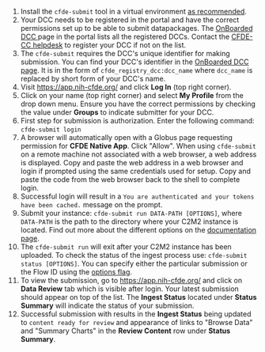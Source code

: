 1. Install the `cfde-submit` tool in a virtual environment [as recommended](https://docs.nih-cfde.org/en/latest/cfde-submit/docs/install/).
2. Your DCC needs to be registered in the portal and have the correct permissions set up to be able to submit datapackages. The [OnBoarded DCC ](https://app.nih-cfde.org/chaise/recordset/#registry/CFDE:dcc@sort(RID)) page in the portal lists all the registered DCCs. Contact the [CFDE-CC helpdesk](mailto:support@cfde.atlassian.net) to register your DCC if not on the list.
3. The `cfde-submit` requires the DCC's unique identifier for making submission. You can find your DCC's identifier in the [OnBoarded DCC page](https://app.nih-cfde.org/chaise/recordset/#registry/CFDE:dcc@sort(RID)). It is in the form of `cfde_registry_dcc:dcc_name` where `dcc_name` is replaced by short form of your DCC's name.
4. Visit https://app.nih-cfde.org/ and click **Log In** (top right corner).
5. Click on your name (top right corner) and select **My Profile** from the drop down menu. Ensure you have the correct permissions by checking the value under **Groups** to indicate submitter for your DCC. 
6. First step for submission is authorization. Enter the following command: `cfde-submit login`
7. A browser will automatically open with a Globus page requesting permission for **CFDE Native App**. Click "Allow". When using `cfde-submit` on a remote machine not associated with a web browser, a web address is displayed. Copy and paste the web address in a web browser and login if prompted using the same credentials used for setup. Copy and paste the code from the web browser back to the shell to complete login.
8. Successful login will result in a `You are authenticated and your tokens have been cached.` message on the prompt.
9. Submit your instance: `cfde-submit run DATA-PATH [OPTIONS]`, where `DATA-PATH` is the path to the directory where your C2M2 instance is located. Find out more about the different options on the [documentation page](https://docs.nih-cfde.org/en/latest/cfde-submit/docs/#run).
10. The `cfde-submit run` will exit after your C2M2 instance has been uploaded. To check the status of the ingest process use: `cfde-submit status [OPTIONS]`. You can specify either the particular submission or the Flow ID using the [options flag](https://docs.nih-cfde.org/en/latest/cfde-submit/docs/#status).
11. To view the submission, go to https://app.nih-cfde.org/ and click on **Data Review** tab which is visible after login. Your latest submission should appear on top of the list. The **Ingest Status** located under **Status Summary** will indicate the status of your submission.
12. Successful submission with results in the **Ingest Status** being updated to `content ready for review` and appearance of links to "Browse Data" and "Summary Charts" in the **Review Content** row under **Status Summary**. 